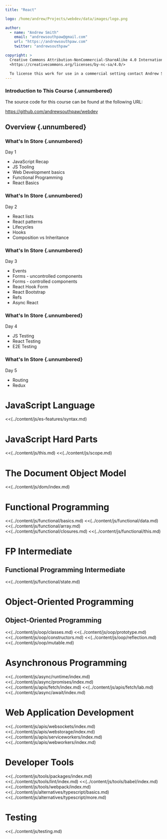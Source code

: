 ```yaml
---
title: "React"

logo: /home/andrew/Projects/webdev/data/images/logo.png

author:
  - name: "Andrew Smith"
    email: "andrewsouthpaw@gmail.com"
    url: "https://andrewsouthpaw.com"
    twitter: "andrewsouthpaw"

copyright: >
  Creative Commons Attribution-NonCommercial-ShareAlike 4.0 International Public License:
  <https://creativecommons.org/licenses/by-nc-sa/4.0/>

  To license this work for use in a commercial setting contact Andrew Smith
---
```


### Introduction to This Course {.unnumbered}

The source code for this course can be found at the following URL:

<https://github.com/andrewsouthpaw/webdev>

## Overview {.unnumbered}

### What's In Store {.unnumbered}

Day 1

* JavaScript Recap
* JS Tooling
* Web Development basics
* Functional Programming
* React Basics

### What's In Store {.unnumbered}

Day 2

* React lists
* React patterns
* Lifecycles
* Hooks 
* Composition vs Inheritance

### What's In Store {.unnumbered}

Day 3

* Events
* Forms - uncontrolled components
* Forms - controlled components
* React Hook Form
* React Bootstrap
* Refs
* Async React

### What's In Store {.unnumbered}

Day 4

* JS Testing
* React Testing
* E2E Testing

### What's In Store {.unnumbered}

Day 5

* Routing
* Redux

# JavaScript Language

<<(../content/js/es-features/syntax.md)

# JavaScript Hard Parts

<<(../content/js/this.md)
<<(../content/js/scope.md)

# The Document Object Model

<<(../content/js/dom/index.md)

# Functional Programming

<<(../content/js/functional/basics.md)
<<(../content/js/functional/data.md)
<<(../content/js/functional/array.md)
<<(../content/js/functional/closures.md)
<<(../content/js/functional/this.md)

# FP Intermediate

## Functional Programming Intermediate

<<(../content/js/functional/state.md)

# Object-Oriented Programming

## Object-Oriented Programming

<<(../content/js/oop/classes.md)
<<(../content/js/oop/prototype.md)
<<(../content/js/oop/constructors.md)
<<(../content/js/oop/reflection.md)
<<(../content/js/oop/mutable.md)

# Asynchronous Programming

<<(../content/js/async/runtime/index.md)
<<(../content/js/async/promises/index.md)
<<(../content/js/apis/fetch/index.md)
<<(../content/js/apis/fetch/lab.md)
<<(../content/js/async/await/index.md)

# Web Application Development

<<(../content/js/apis/websockets/index.md)
<<(../content/js/apis/webstorage/index.md)
<<(../content/js/apis/serviceworkers/index.md)
<<(../content/js/apis/webworkers/index.md)

# Developer Tools

<<(../content/js/tools/packages/index.md)
<<(../content/js/tools/lint/index.md)
<<(../content/js/tools/babel/index.md)
<<(../content/js/tools/webpack/index.md)
<<(../content/js/alternatives/typescript/basics.md)
<<(../content/js/alternatives/typescript/more.md)

# Testing

<<(../content/js/testing.md)
